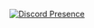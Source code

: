 [![Discord Presence](https://lanyard.cnrad.dev/api/338263164271591425)](https://discord.com/users/338263164271591425)
